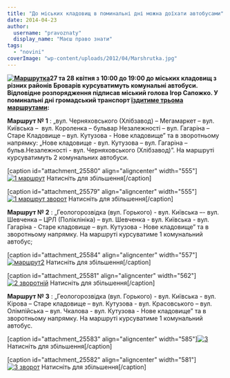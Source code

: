 ```yaml
---
title: "До міських кладовищ в поминальні дні можна доїхати автобусами"
date: 2014-04-23
author: 
  username: "pravoznaty"
  display_name: "Маєш право знати"
tags: 
  - "novini"
coverImage: "wp-content/uploads/2012/04/Marshrutka.jpg"
---
```


**[![Маршрутка](https://mpz.brovary.org/wp-content/uploads/2012/04/Marshrutka.jpg)](https://mpz.brovary.org/wp-content/uploads/2012/04/Marshrutka.jpg)27 та 28 квітня з 10:00 до 19:00 до міських кладовищ з різних районів Броварів курсуватимуть комунальні автобуси. Відповідне розпорядження підписав міський голова Ігор Сапожко. У поминальні дні громадський транспорт [їздитиме трьома маршрутами](https://brovary-rada.gov.ua/perevezennya-pasazhir%D1%96v-do-m%D1%96skikh-kladovishch-v-pominaln%D1%96-dn%D1%96-komunalnimi-avtobusami-m%D1%96sta):**

**Маршрут № 1** : „вул. Черняховського (Хлібзавод) – Мегамаркет – вул. Київська –  вул. Короленка – бульвар Незалежності – вул. Гагаріна – Старе Кладовище – вул. Кутузова - Нове кладовище” та в зворотньому напрямку: „Нове кладовище - вул. Кутузова – вул. Гагаріна – бульв.Незалежності - вул. Черняховського (Хлібзавод)”. На маршруті курсуватимуть 2 комунальних автобуси.

\[caption id="attachment\_25580" align="aligncenter" width="555"\][![1 маршрут](https://mpz.brovary.org/wp-content/uploads/2014/04/1-marshrut.jpg)](https://mpz.brovary.org/wp-content/uploads/2014/04/1-marshrut.jpg) Натисніть для збільшення\[/caption\]

\[caption id="attachment\_25579" align="aligncenter" width="555"\][![1 маршрут зворот](https://mpz.brovary.org/wp-content/uploads/2014/04/1-marshrut-zvorot.jpg)](https://mpz.brovary.org/wp-content/uploads/2014/04/1-marshrut-zvorot.jpg) Натисніть для збільшення\[/caption\]

**Маршрут № 2** : „Геологорозвідка (вул. Горького) - вул. Київська –- вул. Шевченка – ЦРЛ (Поліклініка) – вул. Шевченка - вул. Київська - вул. Гагаріна - Старе кладовище – вул. Кутузова - Нове кладовище” та в зворотньому напрямку. На маршруті курсуватиме 1 комунальний автобус;

\[caption id="attachment\_25584" align="aligncenter" width="557"\][![маршрут2](https://mpz.brovary.org/wp-content/uploads/2014/04/marshrut2.jpg)](https://mpz.brovary.org/wp-content/uploads/2014/04/marshrut2.jpg) Натисніть для збільшення\[/caption\]

\[caption id="attachment\_25581" align="aligncenter" width="562"\][![2 зворотній](https://mpz.brovary.org/wp-content/uploads/2014/04/2-zvorotniy.jpg)](https://mpz.brovary.org/wp-content/uploads/2014/04/2-zvorotniy.jpg) Натисніть для збільшення\[/caption\]

**Маршрут № 3** : „Геологорозвідка (вул. Горького) - вул. Київська - вул. Кірова – Старе кладовище – вул. Кутузова - вул. Красовського – вул. Олімпійська – вул. Чкалова - вул. Кутузова - Нове кладовище” та в зворотньому напрямку. На маршруті курсуватиме 1 комунальний автобус.

\[caption id="attachment\_25583" align="aligncenter" width="585"\][![3](https://mpz.brovary.org/wp-content/uploads/2014/04/3.jpg)](https://mpz.brovary.org/wp-content/uploads/2014/04/3.jpg) Натисніть для збільшення\[/caption\]

\[caption id="attachment\_25582" align="aligncenter" width="581"\][![3 зворот](https://mpz.brovary.org/wp-content/uploads/2014/04/3-hvorot.jpg)](https://mpz.brovary.org/wp-content/uploads/2014/04/3-hvorot.jpg) Натисніть для збільшення\[/caption\]
